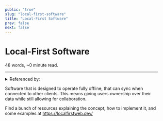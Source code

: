```yaml
---
public: "true"
slug: "local-first-software"
title: "Local-First Software"
prev: false
next: false
---
```

<script setup>
import { data } from '../../git.data.ts';
import { useData } from 'vitepress';
const pageData = useData();
</script>
<h1 class="p-name">Local-First Software</h1>
<p>48 words, ~0 minute read. <span v-html="data[`site/${pageData.page.value.relativePath}`]" /></p>
<hr/>

<details><summary>Referenced by:</summary><a href="/garden/orchard/index.md">Orchard</a></details>

Software that is designed to operate fully offline, that can sync when connected to  other clients. This means giving users ownership over their data while still allowing for collaboration.

Find a bunch of resources explaining the concept, how to implement it, and some examples at https://localfirstweb.dev/